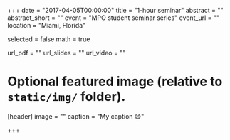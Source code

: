 +++
date = "2017-04-05T00:00:00"
title = "1-hour seminar"
abstract = ""
abstract_short = ""
event = "MPO student seminar series"
event_url = ""
location = "Miami, Florida"

selected = false
math = true

url_pdf = ""
url_slides = ""
url_video = ""

# Optional featured image (relative to `static/img/` folder).
[header]
image = ""
caption = "My caption :smile:"

+++